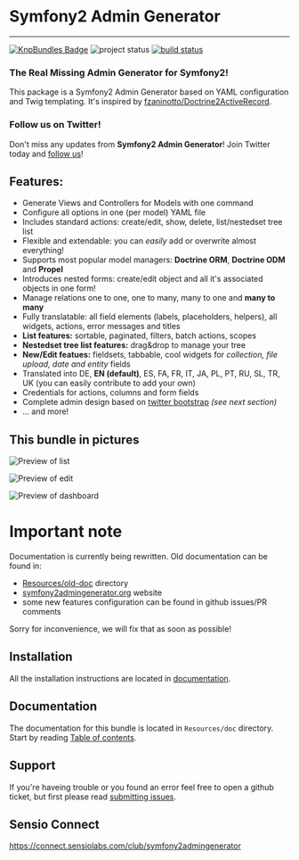 # Symfony2 Admin Generator
---------------------------------------

[![KnpBundles Badge](http://knpbundles.com/symfony2admingenerator/AdmingeneratorGeneratorBundle/badge-short)](http://knpbundles.com/symfony2admingenerator/AdmingeneratorGeneratorBundle)
![project status](http://stillmaintained.com/cedriclombardot/AdmingeneratorGeneratorBundle.png) 
[![build status](https://secure.travis-ci.org/symfony2admingenerator/AdmingeneratorGeneratorBundle.png)](http://travis-ci.org/symfony2admingenerator/AdmingeneratorGeneratorBundle)

### The Real Missing Admin Generator for Symfony2! 
This package is a Symfony2 Admin Generator based on YAML configuration and Twig templating. It's inspired by [fzaninotto/Doctrine2ActiveRecord](https://github.com/fzaninotto/Doctrine2ActiveRecord).

### Follow us on Twitter!

Don't miss any updates from **Symfony2 Admin Generator**! Join Twitter today and [follow us](https://twitter.com/sf2admgen)!

## Features:

* Generate Views and Controllers for Models with one command
* Configure all options in one (per model) YAML file
* Includes standard actions: create/edit, show, delete, list/nestedset tree list
* Flexible and extendable: you can *easily* add or overwrite almost everything!
* Supports most popular model managers: **Doctrine ORM**, **Doctrine ODM** and **Propel**
* Introduces nested forms: create/edit object and all it's associated objects in one form!
* Manage relations one to one, one to many, many to one and **many to many**
* Fully translatable: all field elements (labels, placeholders, helpers), all widgets, actions, error messages and titles
* **List features:** sortable, paginated, filters, batch actions, scopes
* **Nestedset tree list features:** drag&drop to manage your tree
* **New/Edit featues:** fieldsets, tabbable, cool widgets for *collection, file upload, date and entity* fields
* Translated into DE, **EN (default)**, ES, FA, FR, IT, JA, PL, PT, RU, SL, TR, UK (you can easily contribute to add your own)
* Credentials for actions, columns and form fields
* Complete admin design based on [twitter bootstrap](http://twitter.github.com/bootstrap/) *(see next section)*
* ... and more!

## This bundle in pictures

![Preview of list](https://github.com/symfony2admingenerator/AdmingeneratorGeneratorBundle/raw/master/Resources/preview/list-preview.png)

![Preview of edit](https://github.com/symfony2admingenerator/AdmingeneratorGeneratorBundle/raw/master/Resources/preview/edit-preview.png)

![Preview of dashboard](https://github.com/symfony2admingenerator/AdmingeneratorGeneratorBundle/raw/master/Resources/preview/dashboard-welcome-preview.png)

# Important note

Documentation is currently being rewritten. Old documentation can be found in:

* [Resources/old-doc](https://github.com/symfony2admingenerator/AdmingeneratorGeneratorBundle/tree/master/Resources/old-doc) directory
* [symfony2admingenerator.org](http://symfony2admingenerator.org) website
* some new features configuration can be found in github issues/PR comments

Sorry for inconvenience, we will fix that as soon as possible!

## Installation

All the installation instructions are located in [documentation](https://github.com/symfony2admingenerator/AdmingeneratorGeneratorBundle/blob/master/Resources/doc/documentation.md#installation).

## Documentation

The documentation for this bundle is located in `Resources/doc` directory. Start by reading [Table of contents](https://github.com/symfony2admingenerator/AdmingeneratorGeneratorBundle/blob/master/Resources/doc/documentation.md#table-of-contents).

## Support

If you're haveing trouble or you found an error feel free to open a github ticket, but first please read [submitting issues](https://github.com/symfony2admingenerator/AdmingeneratorGeneratorBundle/blob/master/Resources/doc/support/submitting-issues.md).

## Sensio Connect

https://connect.sensiolabs.com/club/symfony2admingenerator

